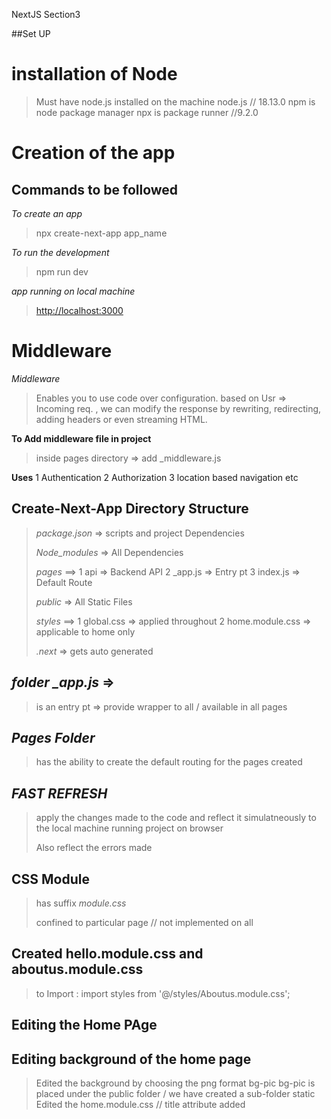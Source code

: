 NextJS Section3

##Set UP

# **installation of Node**
> Must have node.js installed on the machine
>node.js // 18.13.0 
>npm is node package manager 
>npx is package runner //9.2.0

# Creation of the app
## Commands to be followed
*To create an app*
> npx create-next-app app_name

*To run the development*
>npm run dev 

*app running on local machine*
> <http://localhost:3000>

# Middleware 
*Middleware* 
> Enables you to use code over configuration. based on Usr => Incoming req. , we can modify the response by rewriting, redirecting, adding headers or even streaming HTML.


**To Add middleware file in project**
> inside pages directory => add _middleware.js

**Uses**
1 Authentication
2 Authorization
3 location based navigation etc 

## Create-Next-App Directory Structure 
>*package.json* => scripts and project Dependencies
>
>*Node_modules* => All Dependencies
>
>*pages* ==>
1 api => Backend API
2 _app.js => Entry pt
3 index.js => Default Route 
>
>*public* => All Static Files
>
> *styles* ==>
1 global.css => applied throughout
2 home.module.css => applicable to home only
>
> *.next* => gets auto generated
>

## *folder _app.js* => 
>is an entry pt => provide wrapper to all / available in all pages

## *Pages Folder*
>has the ability to create the default routing for the pages created

## *FAST REFRESH*
> apply the changes made to the code and reflect it simulatneously to the local machine running project on browser
>
> Also reflect the errors made

## CSS Module
> has suffix *module.css*
>
> confined to particular page // not implemented on all
>

## Created hello.module.css and aboutus.module.css

> to Import : import styles from '@/styles/Aboutus.module.css';
>

## Editing the Home PAge 

## Editing background of the home page
> Edited the background by choosing the png format bg-pic
>bg-pic is placed under the public folder / we have created a sub-folder static
>Edited the home.module.css // title attribute added